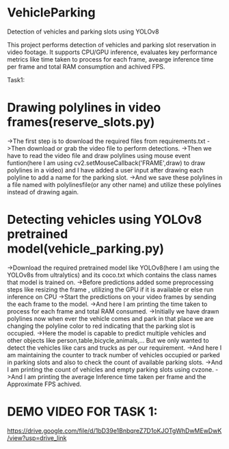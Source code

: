 # VehicleParking
Detection of vehicles and parking slots using YOLOv8

This project performs detection of vehicles and parking slot reservation in video footage. It supports CPU/GPU inference, evaluates key performance metrics like time taken to process for each frame, avearge inference time per frame and total RAM consumption and achived FPS.

Task1:

# Drawing polylines in video frames(reserve_slots.py)
->The first step is to download the required files from requirements.txt
->Then download or grab the video file to perform detections.
->Then we have to read the video file and draw polylines using mouse event funtion(here I am using cv2.setMouseCallback('FRAME',draw) to draw polylines in a video) and I have added a user input after drawing each polyline to add a name for the parking slot.
->And we save these polylines in a file named with polylinesfile(or any other name) and utilize these polylines instead of drawing again.

# Detecting vehicles using YOLOv8 pretrained model(vehicle_parking.py)
->Download the required pretrained model like YOLOv8(here I am using the YOLOv8s from ultralytics) and its coco.txt which contains the class names that model is trained on.
->Before predictions added some preprocessing steps like resizing the frame , utilizing the GPU if it is available or else run inference on CPU
->Start the predictions on your video frames by sending the each frame to the model.
->And here I am printing the time taken to process for each frame and total RAM consumed.
->Initially we have drawn polylines now when ever the vehicle comes and park in that place we are changing the polyline color to red indicating that the parking slot is occupied.
->Here the model is capable to predict multiple vehicles and other objects like person,table,bicycle,animals,... But we only wanted to detect the vehicles like cars and trucks as per our requirement.
->And here I am maintaining the counter to track number of vehicles occupied or parked in parking slots and also to check the count of available parking slots.
->And I am printing the count of vehicles and empty parking slots using cvzone.
->And I am printing the average Inference time taken per frame and the Approximate FPS achived.

# DEMO VIDEO FOR TASK 1:
  https://drive.google.com/file/d/1bD39e1BnbqreZ7D1oKJOTgWhDwMEwDwK/view?usp=drive_link
